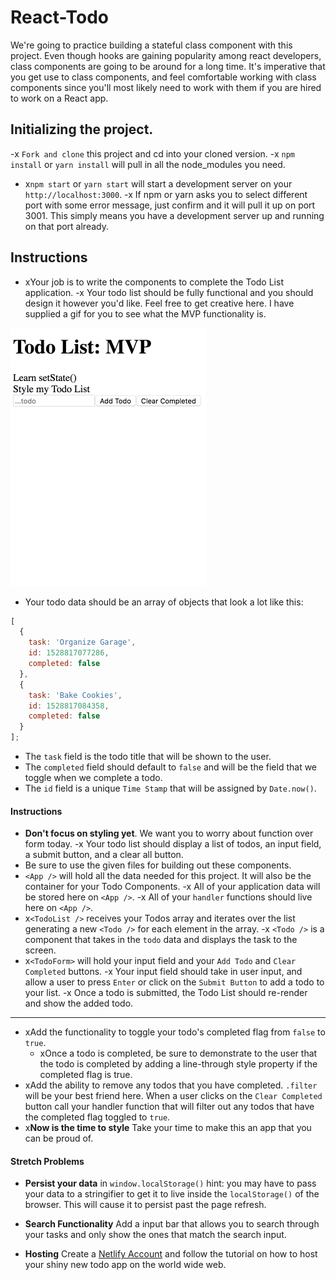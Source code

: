 # React-Todo

We're going to practice building a stateful class component with this project. Even though hooks are gaining popularity among react developers, class components are going to be around for a long time. It's imperative that you get use to class components, and feel comfortable working with class components since you'll most likely need to work with them if you are hired to work on a React app.

## Initializing the project.

-x `Fork and clone` this project and cd into your cloned version.
-x `npm install` or `yarn install` will pull in all the node_modules you need.
- x`npm start` or `yarn start` will start a development server on your `http://localhost:3000`.
  -x If npm or yarn asks you to select different port with some error message, just confirm and it will pull it up on port 3001. This simply means you have a development server up and running on that port already.

## Instructions

- xYour job is to write the components to complete the Todo List application.
-x Your todo list should be fully functional and you should design it however you'd like. Feel free to get creative here. I have supplied a gif for you to see what the MVP functionality is.

![Todo App MVP](todo.gif)

- Your todo data should be an array of objects that look a lot like this:

```js
[
  {
    task: 'Organize Garage',
    id: 1528817077286,
    completed: false
  },
  {
    task: 'Bake Cookies',
    id: 1528817084358,
    completed: false
  }
];
```

- The `task` field is the todo title that will be shown to the user.
- The `completed` field should default to `false` and will be the field that we toggle when we complete a todo.
- The `id` field is a unique `Time Stamp` that will be assigned by `Date.now()`.

#### Instructions

- **Don't focus on styling yet**. We want you to worry about function over form today.
-x Your todo list should display a list of todos, an input field, a submit button, and a clear all button.
- Be sure to use the given files for building out these components.
- `<App />` will hold all the data needed for this project. It will also be the container for your Todo Components.
  -x All of your application data will be stored here on `<App />`.
  -x All of your `handler` functions should live here on `<App />`.
- x`<TodoList />` receives your Todos array and iterates over the list generating a new `<Todo />` for each element in the array.
-x `<Todo />` is a component that takes in the `todo` data and displays the task to the screen.
- x`<TodoForm>` will hold your input field and your `Add Todo` and `Clear Completed` buttons.
  -x Your input field should take in user input, and allow a user to press `Enter` or click on the `Submit Button` to add a todo to your list.
  -x Once a todo is submitted, the Todo List should re-render and show the added todo.

---

- xAdd the functionality to toggle your todo's completed flag from `false` to `true`.
  - xOnce a todo is completed, be sure to demonstrate to the user that the todo is completed by adding a line-through style property if the completed flag is true.
- xAdd the ability to remove any todos that you have completed. `.filter` will be your best friend here. When a user clicks on the `Clear Completed` button call your handler function that will filter out any todos that have the completed flag toggled to `true`.
- x**Now is the time to style** Take your time to make this an app that you can be proud of.

#### Stretch Problems

- **Persist your data** in `window.localStorage()` hint: you may have to pass your data to a stringifier to get it to live inside the `localStorage()` of the browser. This will cause it to persist past the page refresh.

- **Search Functionality** Add a input bar that allows you to search through your tasks and only show the ones that match the search input.

- **Hosting** Create a [Netlify Account](https://www.netlify.com/) and follow the tutorial on how to host your shiny new todo app on the world wide web.
